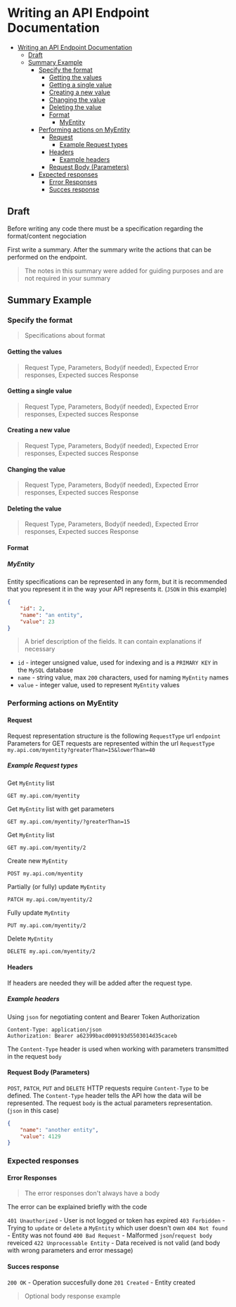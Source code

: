 # Writing an API Endpoint Documentation

- [Writing an API Endpoint Documentation](#writing-an-api-endpoint-documentation)
    - [Draft](#draft)
    - [Summary Example](#summary-example)
        - [Specify the format](#specify-the-format)
            - [Getting the values](#getting-the-values)
            - [Getting a single value](#getting-a-single-value)
            - [Creating a new value](#creating-a-new-value)
            - [Changing the value](#changing-the-value)
            - [Deleting the value](#deleting-the-value)
            - [Format](#format)
                - [MyEntity](#myentity)
        - [Performing actions on MyEntity](#performing-actions-on-myentity)
            - [Request](#request)
                - [Example Request types](#example-request-types)
            - [Headers](#headers)
                - [Example headers](#example-headers)
            - [Request Body (Parameters)](#request-body-parameters)
        - [Expected responses](#expected-responses)
            - [Error Responses](#error-responses)
            - [Succes response](#succes-response)

## Draft

Before writing any code there must be a specification regarding the format/content negociation

First write a summary. After the summary write the actions that can be performed on the endpoint.
> The notes in this summary were added for guiding purposes and are not required in your summary

## Summary Example

### Specify the format

> Specifications about format

#### Getting the values

> Request Type, Parameters, Body(if needed), Expected Error responses, Expected succes Response

#### Getting a single value

> Request Type, Parameters, Body(if needed), Expected Error responses, Expected succes Response

#### Creating a new value

> Request Type, Parameters, Body(if needed), Expected Error responses, Expected succes Response

#### Changing the value

> Request Type, Parameters, Body(if needed), Expected Error responses, Expected succes Response

#### Deleting the value

> Request Type, Parameters, Body(if needed), Expected Error responses, Expected succes Response

#### Format
##### MyEntity
Entity specifications can be represented in any form, but it is recommended that you represent it in the way your API represents it. (`JSON` in this example)

```json
{
    "id": 2,
    "name": "an entity",
    "value": 23
}
```
> A brief description of the fields. It can contain explanations if necessary
 * `id` - integer unsigned value,  used for indexing and is a `PRIMARY KEY` in the `MySQL` database
 * `name` - string value, max `200` characters, used for naming `MyEntity` names
 * `value` - integer value, used to represent `MyEntity` values

### Performing actions on MyEntity

#### Request

Request representation structure is the following
`RequestType` url `endpoint`
Parameters for GET requests are represented within the url
`RequestType my.api.com/myentity?greaterThan=15&lowerThan=40`

##### Example Request types

Get `MyEntity` list

```http
GET my.api.com/myentity
```

Get `MyEntity` list with get parameters

```http
GET my.api.com/myentity/?greaterThan=15
```

Get `MyEntity` list

```http
GET my.api.com/myentity/2
```

Create new `MyEntity`

```http
POST my.api.com/myentity
```

Partially (or fully) update `MyEntity`

```http
PATCH my.api.com/myentity/2
```

Fully update `MyEntity`

```http
PUT my.api.com/myentity/2
```

Delete `MyEntity`

```http
DELETE my.api.com/myentity/2
```

#### Headers

If headers are needed they will be added after the request type.
##### Example headers

Using `json` for negotiating content and Bearer Token Authorization

```http
Content-Type: application/json
Authorization: Bearer a62399bacd009193d5503014d35caceb
```

The `Content-Type` header is used when working with parameters transmitted in the request `body`

#### Request Body (Parameters)

`POST`, `PATCH`, `PUT` and `DELETE` HTTP requests require `Content-Type` to be defined.
The `Content-Type` header tells the API how the data will be represented.
The request `body` is the actual parameters representation. (`json` in this case)

```json
{
    "name": "another entity",
    "value": 4129
}
```

### Expected responses

#### Error Responses

> The error responses don't always have a body

 The error can be explained briefly with the code

`401 Unauthorized` - User is not logged or token has expired
`403 Forbidden` - Trying to `update` or `delete` a `MyEntity` which user doesn't own
`404 Not found` - Entity was not found
`400 Bad Request` - Malformed `json`/`request body` reveiced
`422 Unprocessable Entity` - Data received is not valid (and body with wrong parameters and error message)

#### Succes response
`200 OK` - Operation succesfully done
`201 Created` - Entity created

> Optional body response example
